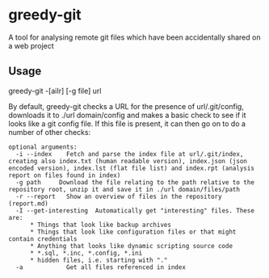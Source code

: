 # greedy-git

A tool for analysing remote git files which have been accidentally shared on a web project

## Usage

greedy-git -[aiIr] [-g file]  url

By default, greedy-git checks a URL for the presence of url/.git/config, downloads it to ./url domain/config and makes a basic check to see if it looks like a git config file. If this file is present, it can then go on to do a number of other checks:

```
optional arguments:
  -i --index    Fetch and parse the index file at url/.git/index, creating also index.txt (human readable version), index.json (json encoded version), index.lst (flat file list) and index.rpt (analysis report on files found in index)
  -g path     Download the file relating to the path relative to the repository root, unzip it and save it in ./url domain/files/path
  -r --report   Show an overview of files in the repository (report.md)
  -I --get-interesting  Automatically get "interesting" files. These are:
      * Things that look like backup archives
      * Things that look like configuration files or that might contain credentials
      * Anything that looks like dynamic scripting source code
      * *.sql, *.inc, *.config, *.ini
      * hidden files, i.e. starting with "."
  -a            Get all files referenced in index
```

